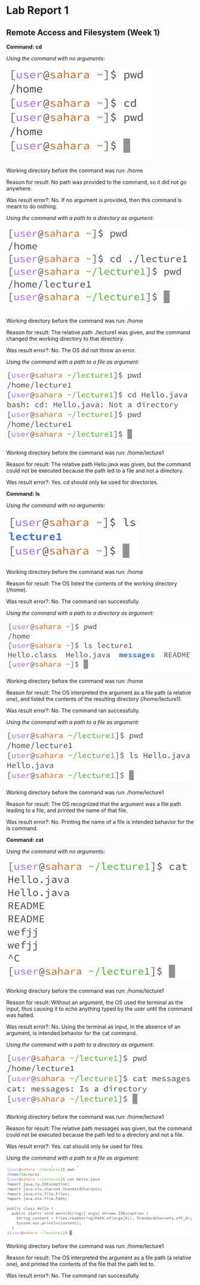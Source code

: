 # Lab Report 1
## Remote Access and Filesystem (Week 1)

**Command: cd**

*Using the command with no arguments:*

![Image](CSE15L_Lab1_1a.png)

Working directory before the command was run: /home

Reason for result: No path was provided to the command, so it did not go anywhere.

Was result error?: No. If no argument is provided, then this command is meant to do nothing.

*Using the command with a path to a directory as argument:*

![Image](CSE15L_Lab1_1b.png)

Working directory before the command was run: /home

Reason for result: The relative path ./lecture1 was given, and the command changed the working directory to that directory.

Was result error?: No. The OS did not throw an error.

*Using the command with a path to a file as argument:*

![Image](CSE15L_Lab1_1c.png)

Working directory before the command was run: /home/lecture1

Reason for result: The relative path Hello.java was given, but the command could not be executed because the path led to a file and not a directory.

Was result error?: Yes. cd should only be used for directories.

**Command: ls**

*Using the command with no arguments:*

![Image](CSE15L_Lab1_2a.png)

Working directory before the command was run: /home

Reason for result: The OS listed the contents of the working directory (/home).

Was result error?: No. The command ran successfully.

*Using the command with a path to a directory as argument:*

![Image](CSE15L_Lab1_2b.png)

Working directory before the command was run: /home

Reason for result: The OS interpreted the argument as a file path (a relative one), and listed the contents of the resulting directory (/home/lecture1).

Was result error?: No. The command ran successfully.

*Using the command with a path to a file as argument:*

![Image](CSE15L_Lab1_2c.png)

Working directory before the command was run: /home/lecture1

Reason for result: The OS recognized that the argument was a file path leading to a file, and printed the name of that file.

Was result error?: No. Printing the name of a file is intended behavior for the ls command.

**Command: cat**

*Using the command with no arguments:*

![Image](CSE15L_Lab1_3a.png)

Working directory before the command was run: /home/lecture1

Reason for result: Without an argument, the OS used the terminal as the input, thus causing it to echo anything typed by the user until the command was halted.

Was result error?: No. Using the terminal as input, in the absence of an argument, is intended behavior for the cat command.

*Using the command with a path to a directory as argument:*

![Image](CSE15L_Lab1_3b.png)

Working directory before the command was run: /home/lecture1

Reason for result: The relative path messages was given, but the command could not be executed because the path led to a directory and not a file.

Was result error?: Yes. cat should only be used for files.

*Using the command with a path to a file as argument:*

![Image](CSE15L_Lab1_3c.png)

Working directory before the command was run: /home/lecture1

Reason for result: The OS interpreted the argument as a file path (a relative one), and printed the contents of the file that the path led to.

Was result error?: No. The command ran successfully.

